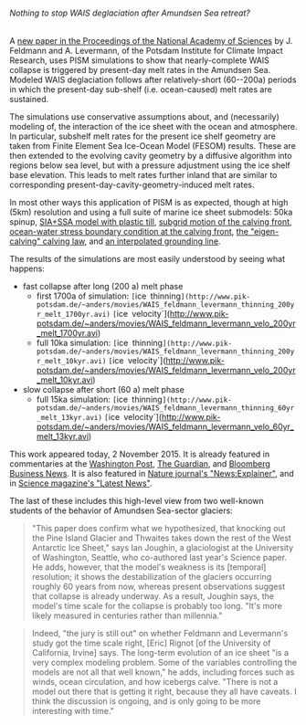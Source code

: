 ###### Nothing to stop WAIS deglaciation after Amundsen Sea retreat?

A [new paper in the Proceedings of the National Academy of
Sciences](http://www.pnas.org/content/early/2015/10/28/1512482112)
by J. Feldmann and A. Levermann, of the Potsdam Institute for Climate
Impact Research, uses PISM simulations to show that nearly-complete WAIS
collapse is triggered by present-day melt rates in the Amundsen Sea.
Modeled WAIS deglaciation follows after relatively-short (60--200a)
periods in which the present-day sub-shelf (i.e. ocean-caused) melt
rates are sustained.

The simulations use conservative assumptions about, and (necessarily)
modeling of, the interaction of the ice sheet with the ocean and
atmosphere. In particular, subshelf melt rates for the present ice shelf
geometry are taken from Finite Element Sea Ice-Ocean Model (FESOM)
results. These are then extended to the evolving cavity geometry by a
diffusive algorithm into regions below sea level, but with a pressure
adjustment using the ice shelf base elevation. This leads to melt rates
further inland that are similar to corresponding
present-day-cavity-geometry-induced melt rates.

In most other ways this application of PISM is as expected, though at
high (5km) resolution and using a full suite of marine ice sheet
submodels: 50ka spinup, [SIA+SSA model with plastic
till](http://dx.doi.org/10.1029/2008JF001179), [subgrid
motion of the calving
front](http://www.the-cryosphere.net/5/35/2011/tc-5-35-2011.html),
[ocean-water stress boundary condition at the calving
front](http://www.the-cryosphere.net/5/715/2011/tc-5-715-2011.pdf),
[the "eigen-calving" calving
law](http://www.the-cryosphere.net/6/273/2012/tc-6-273-2012.html),
and [an interpolated grounding
line](http://dx.doi.org/10.3189/2014JoG13J093).

The results of the simulations are most easily understood by seeing what
happens:

* fast collapse after long (200 a) melt phase
   * first 1700a of simulation:  `[`ice`` ``thinning`](http://www.pik-potsdam.de/~anders/movies/WAIS_feldmann_levermann_thinning_200yr_melt_1700yr.avi)`  `[`ice`` ``velocity`](http://www.pik-potsdam.de/~anders/movies/WAIS_feldmann_levermann_velo_200yr_melt_1700yr.avi)
   * full 10ka simulation:  `[`ice`` ``thinning`](http://www.pik-potsdam.de/~anders/movies/WAIS_feldmann_levermann_thinning_200yr_melt_10kyr.avi)`  `[`ice`` ``velocity`](http://www.pik-potsdam.de/~anders/movies/WAIS_feldmann_levermann_velo_200yr_melt_10kyr.avi)
* slow collapse after short (60 a) melt phase
   * full 15ka simulation:  `[`ice`` ``thinning`](http://www.pik-potsdam.de/~anders/movies/WAIS_feldmann_levermann_thinning_60yr_melt_13kyr.avi)`  `[`ice`` ``velocity`](http://www.pik-potsdam.de/~anders/movies/WAIS_feldmann_levermann_velo_60yr_melt_13kyr.avi)

This work appeared today, 2 November 2015. It is already featured in
commentaries at the [Washington
Post](https://www.washingtonpost.com/news/energy-environment/wp/2015/11/02/scientists-confirm-their-fears-about-west-antarctica-that-its-inherently-unstable/),
[The
Guardian](http://www.theguardian.com/world/2015/nov/02/melting-ice-in-west-antarctica-could-raise-seas-by-3m-warns-study),
and [Bloomberg Business
News](http://www.bloomberg.com/news/articles/2015-11-03/west-antarctic-s-melting-plugs-may-trigger-3-meter-rise-in-seas).
It is also featured in [Nature journal's
"<News:Explainer>"](http://www.nature.com/news/antarctic-coast-meltdown-could-trigger-ice-sheet-collapse-1.18688),
and in [Science magazine's "Latest
News"](http://news.sciencemag.org/climate/2015/11/just-nudge-could-collapse-west-antarctic-ice-sheet-raise-sea-levels-3-meters).

The last of these includes this high-level view from two well-known
students of the behavior of Amundsen Sea-sector glaciers:

> "This paper does confirm what we hypothesized, that knocking out the
Pine Island Glacier and Thwaites takes down the rest of the West
Antarctic Ice Sheet," says Ian Joughin, a glaciologist at the University
of Washington, Seattle, who co-authored last year's Science paper. He
adds, however, that the model's weakness is its [temporal] resolution;
it shows the destabilization of the glaciers occurring roughly 60 years
from now, whereas present observations suggest that collapse is already
underway. As a result, Joughin says, the model's time scale for the
collapse is probably too long. "It's more likely measured in centuries
rather than millennia."

> Indeed, "the jury is still out" on whether Feldmann and Levermann's
study got the time scale right, [Eric] Rignot [of the University of
California, Irvine] says. The long-term evolution of an ice sheet "is a
very complex modeling problem. Some of the variables controlling the
models are not all that well known," he adds, including forces such as
winds, ocean circulation, and how icebergs calve. "There is not a model
out there that is getting it right, because they all have caveats. I
think the discussion is ongoing, and is only going to be more
interesting with time."

